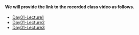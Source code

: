 #### We will provide the link to the recorded class video as follows.

- [Day01-Lecture1](https://share.weiyun.com/AanYMKo1)
- [Day01-Lecture2](https://share.weiyun.com/jjWWTDfu)
- [Day01-Lecture3](https://share.weiyun.com/v3B5SPi2)
